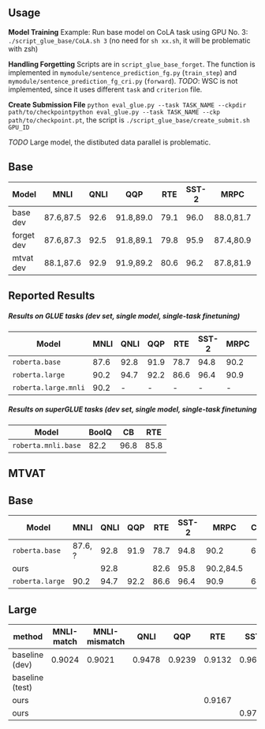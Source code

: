 ## Usage

**Model Training** Example: Run base model on CoLA task using GPU No. 3:
`./script_glue_base/CoLA.sh 3` (no need for `sh xx.sh`, it will be problematic with zsh)

**Handling Forgetting** Scripts are in `script_glue_base_forget`. The function is implemented in `mymodule/sentence_prediction_fg.py` (`train_step`) and `mymodule/sentence_prediction_fg_cri.py` (`forward`). 
*TODO*: WSC is not implemented, since it uses different `task` and `criterion` file. 

**Create Submission File** `python eval_glue.py --task TASK_NAME --ckpdir path/to/checkpointpython eval_glue.py --task TASK_NAME --ckp path/to/checkpoint.pt`, the script is `./script_glue_base/create_submit.sh GPU_ID`

*TODO* Large model, the distibuted data parallel is problematic. 

## Base

| Model        | MNLI      | QNLI | QQP       | RTE  | SST-2| MRPC      | CoLA | STS-B     | WSC  |
|---|---|---|---|---|---|---|---|---|---|
| base     dev | 87.6,87.5 | 92.6 | 91.8,89.0 | 79.1 | 96.0 | 88.0,81.7 | 59.8 | 89.7,89.3 | 82.1 |
| forget   dev | 87.6,87.3 | 92.5 | 91.8,89.1 | 79.8 | 95.9 | 87.4,80.9 | 60.8 | 89.4,89.5 |      |
| mtvat    dev | 88.1,87.6 | 92.9 | 91.9,89.2 | 80.6 | 96.2 | 87.8,81.9 | 60.3 | 89.8,89.3 |      |




## Reported Results

##### Results on GLUE tasks (dev set, single model, single-task finetuning)

Model | MNLI | QNLI | QQP | RTE | SST-2 | MRPC | CoLA | STS-B
---|---|---|---|---|---|---|---|---
`roberta.base` | 87.6 | 92.8 | 91.9 | 78.7 | 94.8 | 90.2 | 63.6 | 91.2
`roberta.large` | 90.2 | 94.7 | 92.2 | 86.6 | 96.4 | 90.9 | 68.0 | 92.4
`roberta.large.mnli` | 90.2 | - | - | - | - | - | - | -

##### Results on superGLUE tasks (dev set, single model, single-task finetuning

Model | BoolQ | CB | RTE
---|---|---|---
`roberta.mnli.base` | 82.2 | 96.8 | 85.8 



## MTVAT
## Base

| Model | MNLI | QNLI | QQP | RTE | SST-2 | MRPC | CoLA | STS-B|
|---|---|---|---|---|---|---|---|---|
|`roberta.base`  | 87.6, ? | 92.8 | 91.9 | 78.7 | 94.8 | 90.2      | 63.6 | 91.2|
|ours            |         | 92.8 |      | 82.6 | 95.8 | 90.2,84.5 |      |     |
|`roberta.large` | 90.2    | 94.7 | 92.2 | 86.6 | 96.4 | 90.9      | 68.0 | 92.4|


## Large

|method          | MNLI-match | MNLI-mismatch | QNLI | QQP   | RTE   | SST-2    | MRPC         | CoLA          | STS-B  |
|----------------|------------|---------------|------|-------|-------|----------|--------------|---------------|--------|
|baseline (dev)  |0.9024      |0.9021         |0.9478|0.9239 |0.9132 |0.9643    |0.9038,0.8539 |0.8636,0.6660  |0.019   |
|baseline (test) |            |               |      |       |       |          |0.8876,0.8391 |               |        |
|ours            |            |               |      |       |0.9167 |          |0.9255,0.8819 |0.8740,0.6919  |        |
|ours            |            |               |      |       |       |0.9704(t) |0.8986,0.8453 |               |        |
